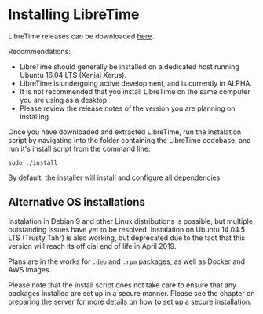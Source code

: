 # Installing LibreTime

LibreTime releases can be downloaded [here](https://github.com/LibreTime/libretime/releases).

Recommendations:

- LibreTime should generally be installed on a dedicated host running Ubuntu 16.04 LTS (Xenial Xerus). 
- LibreTime is undergoing active development, and is currently in ALPHA. 
- It is not recommended that you install LibreTime on the same computer you are using as a desktop. 
- Please review the release notes of the version you are planning on installing.

Once you have downloaded and extracted LibreTime, run the instalation script by navigating into the folder containing the LibreTime codebase, and run it's install script from the command line:

```
sudo ./install
```

By default, the installer will install and configure all dependencies.

## Alternative OS installations
Instalation in Debian 9 and other Linux distributions is possible, but multiple outstanding issues have yet to be resolved. Instalation on Ubuntu 14.04.5 LTS (Trusty Tahr) is also working, but deprecated due to the fact that this version will reach its official end of life in April 2019.

Plans are in the works for `.deb` and `.rpm` packages, as well as Docker and AWS images.

Please note that the install script does not take care to ensure that any
packages installed are set up in a secure manner. Please see the chapter on
[preparing the server](manual/preparing-the-server/) for more details on
how to set up a secure installation.

